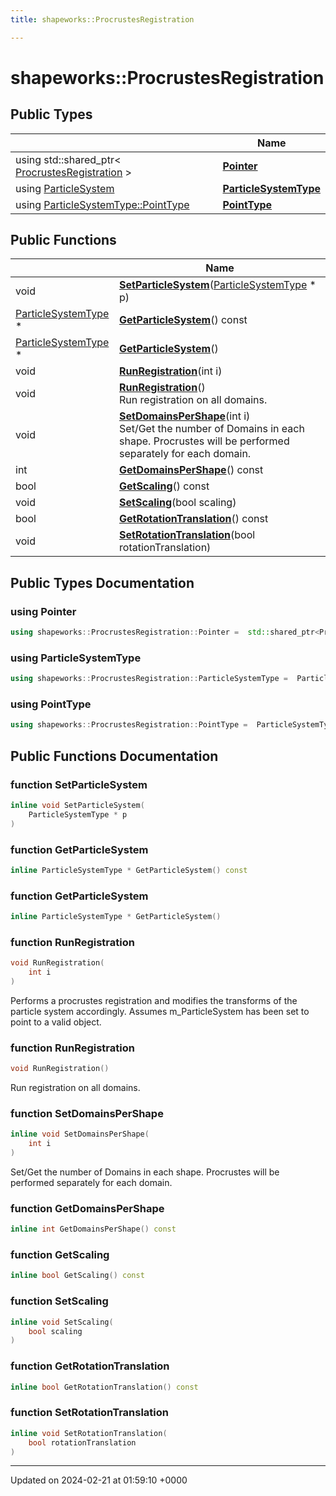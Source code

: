 ```yaml
---
title: shapeworks::ProcrustesRegistration

---
```


# shapeworks::ProcrustesRegistration





## Public Types

|                | Name           |
| -------------- | -------------- |
| using std::shared_ptr< [ProcrustesRegistration](../Classes/classshapeworks_1_1ProcrustesRegistration.md) > | **[Pointer](../Classes/classshapeworks_1_1ProcrustesRegistration.md#using-pointer)**  |
| using [ParticleSystem](../Classes/classshapeworks_1_1ParticleSystem.md) | **[ParticleSystemType](../Classes/classshapeworks_1_1ProcrustesRegistration.md#using-particlesystemtype)**  |
| using [ParticleSystemType::PointType](../Classes/classshapeworks_1_1ParticleSystem.md#typedef-pointtype) | **[PointType](../Classes/classshapeworks_1_1ProcrustesRegistration.md#using-pointtype)**  |

## Public Functions

|                | Name           |
| -------------- | -------------- |
| void | **[SetParticleSystem](../Classes/classshapeworks_1_1ProcrustesRegistration.md#function-setparticlesystem)**([ParticleSystemType](../Classes/classshapeworks_1_1ParticleSystem.md) * p) |
| [ParticleSystemType](../Classes/classshapeworks_1_1ParticleSystem.md) * | **[GetParticleSystem](../Classes/classshapeworks_1_1ProcrustesRegistration.md#function-getparticlesystem)**() const |
| [ParticleSystemType](../Classes/classshapeworks_1_1ParticleSystem.md) * | **[GetParticleSystem](../Classes/classshapeworks_1_1ProcrustesRegistration.md#function-getparticlesystem)**() |
| void | **[RunRegistration](../Classes/classshapeworks_1_1ProcrustesRegistration.md#function-runregistration)**(int i) |
| void | **[RunRegistration](../Classes/classshapeworks_1_1ProcrustesRegistration.md#function-runregistration)**()<br>Run registration on all domains.  |
| void | **[SetDomainsPerShape](../Classes/classshapeworks_1_1ProcrustesRegistration.md#function-setdomainspershape)**(int i)<br>Set/Get the number of Domains in each shape. Procrustes will be performed separately for each domain.  |
| int | **[GetDomainsPerShape](../Classes/classshapeworks_1_1ProcrustesRegistration.md#function-getdomainspershape)**() const |
| bool | **[GetScaling](../Classes/classshapeworks_1_1ProcrustesRegistration.md#function-getscaling)**() const |
| void | **[SetScaling](../Classes/classshapeworks_1_1ProcrustesRegistration.md#function-setscaling)**(bool scaling) |
| bool | **[GetRotationTranslation](../Classes/classshapeworks_1_1ProcrustesRegistration.md#function-getrotationtranslation)**() const |
| void | **[SetRotationTranslation](../Classes/classshapeworks_1_1ProcrustesRegistration.md#function-setrotationtranslation)**(bool rotationTranslation) |

## Public Types Documentation

### using Pointer

```cpp
using shapeworks::ProcrustesRegistration::Pointer =  std::shared_ptr<ProcrustesRegistration>;
```


### using ParticleSystemType

```cpp
using shapeworks::ProcrustesRegistration::ParticleSystemType =  ParticleSystem;
```


### using PointType

```cpp
using shapeworks::ProcrustesRegistration::PointType =  ParticleSystemType::PointType;
```


## Public Functions Documentation

### function SetParticleSystem

```cpp
inline void SetParticleSystem(
    ParticleSystemType * p
)
```


### function GetParticleSystem

```cpp
inline ParticleSystemType * GetParticleSystem() const
```


### function GetParticleSystem

```cpp
inline ParticleSystemType * GetParticleSystem()
```


### function RunRegistration

```cpp
void RunRegistration(
    int i
)
```


Performs a procrustes registration and modifies the transforms of the particle system accordingly. Assumes m_ParticleSystem has been set to point to a valid object. 


### function RunRegistration

```cpp
void RunRegistration()
```

Run registration on all domains. 

### function SetDomainsPerShape

```cpp
inline void SetDomainsPerShape(
    int i
)
```

Set/Get the number of Domains in each shape. Procrustes will be performed separately for each domain. 

### function GetDomainsPerShape

```cpp
inline int GetDomainsPerShape() const
```


### function GetScaling

```cpp
inline bool GetScaling() const
```


### function SetScaling

```cpp
inline void SetScaling(
    bool scaling
)
```


### function GetRotationTranslation

```cpp
inline bool GetRotationTranslation() const
```


### function SetRotationTranslation

```cpp
inline void SetRotationTranslation(
    bool rotationTranslation
)
```


-------------------------------

Updated on 2024-02-21 at 01:59:10 +0000
